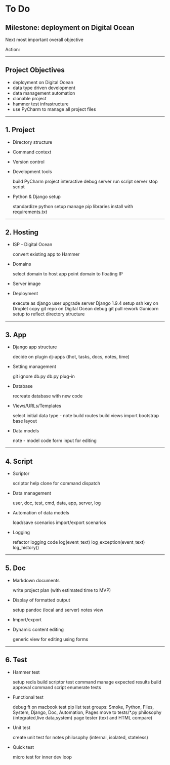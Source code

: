 # To Do

## Milestone: deployment on Digital Ocean

Next most important overall objective

Action:

    


---

## Project Objectives

* deployment on Digital Ocean
* data type driven development
* data management automation
* clonable project
* hammer test infrastructure
* use PyCharm to manage all project files


---

## 1. Project

* Directory structure

* Command context

* Version control

* Development tools

    build PyCharm project
    interactive debug
    server run script
    server stop script

* Python & Django setup

    standardize python setup
    manage pip libraries
    install with requirements.txt

---

## 2. Hosting

* ISP - Digital Ocean

    convert existing app to Hammer

* Domains

    select domain to host app
    point domain to floating IP

* Server image

* Deployment

    execute as django user
    upgrade server Django 1.9.4
    setup ssh key on Droplet
    copy git repo on Digital Ocean
    debug git pull
    rework Gunicorn setup to reflect directory structure

---

## 3. App

* Django app structure

    decide on plugin dj-apps (thot, tasks, docs, notes, time)

* Setting management

    git ignore db.py
    db.py plug-in

* Database

    recreate database with new code

* Views/URLs/Templates

    select initial data type - note
    build routes
    build views
    import bootstrap
    base layout

* Data models

    note - model code
    form input for editing

---

## 4. Script

* Scriptor

    scriptor help
    clone for command dispatch

* Data management

    user, doc, test, cmd, data, app, server, log

* Automation of data models

    load/save scenarios
    import/export scenarios

* Logging

    refactor logging code
    log(event_text)
    log_exception(event_text)
    log_history()

---

## 5. Doc

* Markdown documents

    write project plan (with estimated time to MVP)
        

* Display of formatted output

    setup pandoc (local and server)
    notes view

* Import/export

* Dynamic content editing

    generic view for editing using forms


---

## 6. Test

* Hammer test
    
    setup redis
    build scriptor test command
    manage expected results
    build approval command script
    enumerate tests

    
* Functional test

    debug ft on macbook
    test pip list
    test groups: 
        Smoke, Python, Files, System, Django, Doc, Automation, Pages
    move to tests/*.py
    philosophy (integrated,live data,system)
    page tester (text and HTML compare)
       

* Unit test

    create unit test for notes
    philosophy (internal, isolated, stateless)

* Quick test

    micro test for inner dev loop
    
